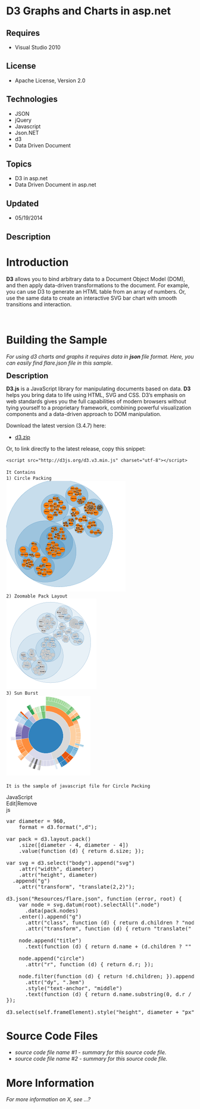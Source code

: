 # D3 Graphs and Charts  in asp.net
## Requires
- Visual Studio 2010
## License
- Apache License, Version 2.0
## Technologies
- JSON
- jQuery
- Javascript
- Json.NET
- d3
- Data Driven Document
## Topics
- D3 in asp.net
- Data Driven Document in asp.net
## Updated
- 05/19/2014
## Description

<h1>Introduction</h1>
<p><strong>D3</strong> allows you to bind arbitrary data to a Document Object Model (DOM), and then apply data-driven transformations to the document. For example, you can use D3 to generate an HTML table from an array of numbers. Or, use the same data to create
 an interactive SVG bar chart with smooth transitions and interaction.</p>
<p>&nbsp;</p>
<h1><span>Building the Sample</span></h1>
<p><em>For using d3 charts and graphs it requires data in <strong>json </strong>file format. Here, you can easily find flare.json file in this sample.<br>
</em></p>
<p><span style="font-size:20px; font-weight:bold">Description</span></p>
<p><strong>D3.js</strong> is a JavaScript library for manipulating documents based on data.
<strong>D3</strong> helps you bring data to life using HTML, SVG and CSS. D3&rsquo;s emphasis on web standards gives you the full capabilities of modern browsers without tying yourself to a proprietary framework, combining powerful visualization components
 and a data-driven approach to DOM manipulation.</p>
<p>Download the latest version <span id="version">(3.4.7)</span> here:</p>
<ul>
<li><a id="download" href="https://github.com/mbostock/d3/releases/download/v3.4.7/d3.zip">d3.zip</a>
</li></ul>
<p>Or, to link directly to the latest release, copy this snippet:</p>
<pre><code class="html xml"><span class="tag">&lt;<span class="title">script</span> <span class="attribute">src</span>=<span class="value">&quot;http://d3js.org/d3.v3.min.js&quot;</span> <span class="attribute">charset</span>=<span class="value">&quot;utf-8&quot;</span>&gt;</span><span class="tag">&lt;/<span class="title">script</span>&gt;<br><br>It Contains <br>1) Circle Packing<br><img id="114826" src="114826-1.png" alt="" width="321" height="297"><br>2) Zoomable Pack Layout<br><img id="114827" src="114827-3.png" alt="" width="242" height="241"><br>3) Sun Burst<br><img id="114828" src="114828-2.png" alt="" width="226" height="214"><br><br>It is the sample of javascript file for Circle Packing</span></code></pre>
<div class="scriptcode">
<div class="pluginEditHolder" pluginCommand="mceScriptCode">
<div class="title"><span>JavaScript</span></div>
<div class="pluginLinkHolder"><span class="pluginEditHolderLink">Edit</span>|<span class="pluginRemoveHolderLink">Remove</span></div>
<span class="hidden">js</span>

<div class="preview">
<pre class="js"><span class="js__statement">var</span>&nbsp;diameter&nbsp;=&nbsp;<span class="js__num">960</span>,&nbsp;
&nbsp;&nbsp;&nbsp;&nbsp;format&nbsp;=&nbsp;d3.format(<span class="js__string">&quot;,d&quot;</span>);&nbsp;
&nbsp;
<span class="js__statement">var</span>&nbsp;pack&nbsp;=&nbsp;d3.layout.pack()&nbsp;
&nbsp;&nbsp;&nbsp;&nbsp;.size([diameter&nbsp;-&nbsp;<span class="js__num">4</span>,&nbsp;diameter&nbsp;-&nbsp;<span class="js__num">4</span>])&nbsp;
&nbsp;&nbsp;&nbsp;&nbsp;.value(<span class="js__operator">function</span>&nbsp;(d)&nbsp;<span class="js__brace">{</span>&nbsp;<span class="js__statement">return</span>&nbsp;d.size;&nbsp;<span class="js__brace">}</span>);&nbsp;
&nbsp;
<span class="js__statement">var</span>&nbsp;svg&nbsp;=&nbsp;d3.select(<span class="js__string">&quot;body&quot;</span>).append(<span class="js__string">&quot;svg&quot;</span>)&nbsp;
&nbsp;&nbsp;&nbsp;&nbsp;.attr(<span class="js__string">&quot;width&quot;</span>,&nbsp;diameter)&nbsp;
&nbsp;&nbsp;&nbsp;&nbsp;.attr(<span class="js__string">&quot;height&quot;</span>,&nbsp;diameter)&nbsp;
&nbsp;&nbsp;.append(<span class="js__string">&quot;g&quot;</span>)&nbsp;
&nbsp;&nbsp;&nbsp;&nbsp;.attr(<span class="js__string">&quot;transform&quot;</span>,&nbsp;<span class="js__string">&quot;translate(2,2)&quot;</span>);&nbsp;
&nbsp;
d3.json(<span class="js__string">&quot;Resources/flare.json&quot;</span>,&nbsp;<span class="js__operator">function</span>&nbsp;(error,&nbsp;root)&nbsp;<span class="js__brace">{</span>&nbsp;
&nbsp;&nbsp;&nbsp;&nbsp;<span class="js__statement">var</span>&nbsp;node&nbsp;=&nbsp;svg.datum(root).selectAll(<span class="js__string">&quot;.node&quot;</span>)&nbsp;
&nbsp;&nbsp;&nbsp;&nbsp;&nbsp;&nbsp;.data(pack.nodes)&nbsp;
&nbsp;&nbsp;&nbsp;&nbsp;.enter().append(<span class="js__string">&quot;g&quot;</span>)&nbsp;
&nbsp;&nbsp;&nbsp;&nbsp;&nbsp;&nbsp;.attr(<span class="js__string">&quot;class&quot;</span>,&nbsp;<span class="js__operator">function</span>&nbsp;(d)&nbsp;<span class="js__brace">{</span>&nbsp;<span class="js__statement">return</span>&nbsp;d.children&nbsp;?&nbsp;<span class="js__string">&quot;node&quot;</span>&nbsp;:&nbsp;<span class="js__string">&quot;leaf&nbsp;node&quot;</span>;&nbsp;<span class="js__brace">}</span>)&nbsp;
&nbsp;&nbsp;&nbsp;&nbsp;&nbsp;&nbsp;.attr(<span class="js__string">&quot;transform&quot;</span>,&nbsp;<span class="js__operator">function</span>&nbsp;(d)&nbsp;<span class="js__brace">{</span>&nbsp;<span class="js__statement">return</span>&nbsp;<span class="js__string">&quot;translate(&quot;</span>&nbsp;&#43;&nbsp;d.x&nbsp;&#43;&nbsp;<span class="js__string">&quot;,&quot;</span>&nbsp;&#43;&nbsp;d.y&nbsp;&#43;&nbsp;<span class="js__string">&quot;)&quot;</span>;&nbsp;<span class="js__brace">}</span>);&nbsp;
&nbsp;
&nbsp;&nbsp;&nbsp;&nbsp;node.append(<span class="js__string">&quot;title&quot;</span>)&nbsp;
&nbsp;&nbsp;&nbsp;&nbsp;&nbsp;&nbsp;.text(<span class="js__operator">function</span>&nbsp;(d)&nbsp;<span class="js__brace">{</span>&nbsp;<span class="js__statement">return</span>&nbsp;d.name&nbsp;&#43;&nbsp;(d.children&nbsp;?&nbsp;<span class="js__string">&quot;&quot;</span>&nbsp;:&nbsp;<span class="js__string">&quot;:&nbsp;&quot;</span>&nbsp;&#43;&nbsp;format(d.size));&nbsp;<span class="js__brace">}</span>);&nbsp;
&nbsp;
&nbsp;&nbsp;&nbsp;&nbsp;node.append(<span class="js__string">&quot;circle&quot;</span>)&nbsp;
&nbsp;&nbsp;&nbsp;&nbsp;&nbsp;&nbsp;.attr(<span class="js__string">&quot;r&quot;</span>,&nbsp;<span class="js__operator">function</span>&nbsp;(d)&nbsp;<span class="js__brace">{</span>&nbsp;<span class="js__statement">return</span>&nbsp;d.r;&nbsp;<span class="js__brace">}</span>);&nbsp;
&nbsp;
&nbsp;&nbsp;&nbsp;&nbsp;node.filter(<span class="js__operator">function</span>&nbsp;(d)&nbsp;<span class="js__brace">{</span>&nbsp;<span class="js__statement">return</span>&nbsp;!d.children;&nbsp;<span class="js__brace">}</span>).append(<span class="js__string">&quot;text&quot;</span>)&nbsp;
&nbsp;&nbsp;&nbsp;&nbsp;&nbsp;&nbsp;.attr(<span class="js__string">&quot;dy&quot;</span>,&nbsp;<span class="js__string">&quot;.3em&quot;</span>)&nbsp;
&nbsp;&nbsp;&nbsp;&nbsp;&nbsp;&nbsp;.style(<span class="js__string">&quot;text-anchor&quot;</span>,&nbsp;<span class="js__string">&quot;middle&quot;</span>)&nbsp;
&nbsp;&nbsp;&nbsp;&nbsp;&nbsp;&nbsp;.text(<span class="js__operator">function</span>&nbsp;(d)&nbsp;<span class="js__brace">{</span>&nbsp;<span class="js__statement">return</span>&nbsp;d.name.substring(<span class="js__num">0</span>,&nbsp;d.r&nbsp;/&nbsp;<span class="js__num">3</span>);&nbsp;<span class="js__brace">}</span>);&nbsp;
<span class="js__brace">}</span>);&nbsp;
&nbsp;
d3.select(self.frameElement).style(<span class="js__string">&quot;height&quot;</span>,&nbsp;diameter&nbsp;&#43;&nbsp;<span class="js__string">&quot;px&quot;</span>);&nbsp;
</pre>
</div>
</div>
</div>
<h1><span>Source Code Files</span></h1>
<ul>
<li><em>source code file name #1 - summary for this source code file.</em> </li><li><em><em>source code file name #2 - summary for this source code file.</em></em>
</li></ul>
<h1>More Information</h1>
<p><em>For more information on X, see ...?</em></p>
